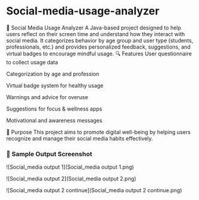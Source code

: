 # Social-media-usage-analyzer
📱 Social Media Usage Analyzer A Java-based project designed to help users reflect on their screen time and understand how they interact with social media. It categorizes behavior by age group and user type (students, professionals, etc.) and provides personalized feedback, suggestions, and virtual badges to encourage mindful usage. 
🔍 Features
User questionnaire to collect usage data

Categorization by age and profession

Virtual badge system for healthy usage

Warnings and advice for overuse

Suggestions for focus & wellness apps

Motivational and awareness messages

🎯 Purpose
This project aims to promote digital well-being by helping users recognize and manage their social media habits effectively.

### 📸 Sample Output Screenshot
![Social_media output 1](Social_media output 1.png)

![Social_media output 2](Social_media output 2.png)

![Social_media output 2 continue](Social_media output 2 continue.png)
